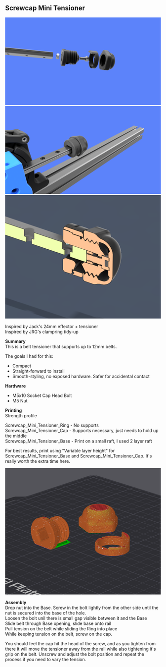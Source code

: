 ## Screwcap Mini Tensioner

 ![](Images/Screwcap_Mini_Tensioner_RC1_Exploded.png)
  ![](Images/Screwcap_Mini_Tensioner_RC1_Alt.png)
  ![](Images/Screwcap_Mini_Tensioner_RC1_Cutaway.png)

Inspired by Jack's 24mm effector + tensioner  
Inspired by JRG's clampring tidy-up

**Summary**  
This is a belt tensioner that supports up to 12mm belts.  

The goals I had for this:  
- Compact
- Straight-forward to install
- Smooth-styling, no exposed hardware. Safer for accidental contact 

**Hardware**  
- M5x10 Socket Cap Head Bolt  
- M5 Nut

**Printing**  
Strength profile

Screwcap_Mini_Tensioner_Ring - No supports  
Screwcap_Mini_Tensioner_Cap - Supports necessary, just needs to hold up the middle  
Screwcap_Mini_Tensioner_Base - Print on a small raft, I used 2 layer raft


For best results, print using "Variable layer height" for Screwcap_Mini_Tensioner_Base and Screwcap_Mini_Tensioner_Cap. It's really worth the extra time here.

  ![](Images/Screwcap_Mini_Tensioner_RC1_Print.png)

**Assembly**  
Drop nut into the Base. Screw in the bolt lightly from the other side until the nut is secured into the base of the hole.  
Loosen the bolt unil there is small gap visible between it and the Base  
Slide belt through Base opening, slide base onto rail  
Pull tension on the belt while sliding the Ring into place  
While keeping tension on the belt, screw on the cap.

You should feel the cap hit the head of the screw, and as you tighten from there it will move the tensioner away from the rail while also tightening it's grip on the belt. Unscrew and adjust the bolt position and repeat the process if you need to vary the tension.
